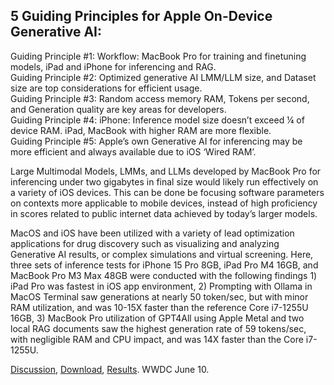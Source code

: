 ## 5 Guiding Principles for Apple On-Device Generative AI:
Guiding Principle #1: Workflow: MacBook Pro for training and finetuning models, iPad and iPhone for inferencing and RAG. <br>
Guiding Principle #2: Optimized generative AI LMM/LLM size, and Dataset size are top considerations for efficient usage. <br>
Guiding Principle #3: Random access memory RAM, Tokens per second, and Generation quality are key areas for developers. <br>
Guiding Principle #4: iPhone: Inference model size doesn’t exceed ¼ of device RAM. iPad, MacBook with higher RAM are more flexible. <br>
Guiding Principle #5: Apple’s own Generative AI for inferencing may be more efficient and always available due to iOS ‘Wired RAM’. <br>

Large Multimodal Models, LMMs, and LLMs developed by MacBook Pro for inferencing under two gigabytes in final size would likely run effectively on a variety of iOS devices. This can be done be focusing software parameters on contexts more applicable to mobile devices, instead of high proficiency in scores related to public internet data achieved by today’s larger models. 

MacOS and iOS have been utilized with a variety of lead optimization applications for drug discovery such as visualizing and analyzing Generative AI results, or complex simulations and virtual screening. Here, three sets of inference tests for iPhone 15 Pro 8GB, iPad Pro M4 16GB, and MacBook Pro M3 Max 48GB were conducted with the following findings 1) iPad Pro was fastest in iOS app environment, 2) Prompting with Ollama in MacOS Terminal saw generations at nearly 50 token/sec, but with minor RAM utilization, and was 10-15X faster than the reference Core i7-1255U 16GB, 3) MacBook Pro utilization of GPT4All using Apple Metal and two local RAG documents saw the highest generation rate of 59 tokens/sec, with negligible RAM and CPU impact, and was 14X faster than the Core i7-1255U. <br>

[Discussion](https://www.youtube.com/watch?v=PFOk-qJ9nr0&t=2s), [Download](https://drive.google.com/file/d/1E3sVgJ4cbhulpWvq_FO0pqgZkwhnMtLu/view?usp=sharing), [Results](https://drive.google.com/file/d/1s0imJ0zidk5-hraT46y8u4jnUby_oukk/view?usp=sharing). WWDC June 10.
